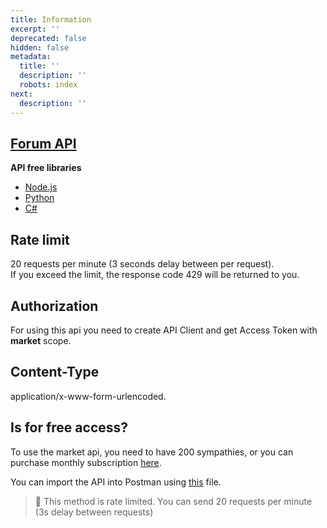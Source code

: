 ```yaml
---
title: Information
excerpt: ''
deprecated: false
hidden: false
metadata:
  title: ''
  description: ''
  robots: index
next:
  description: ''
---
```

## [Forum API](https://lolzteam.readme.io/)

**API free libraries**

- [Node.js](https://github.com/NztForum/node-lzt) 
- [Python](https://github.com/AS7RIDENIED/Lolzteam_Python_Api)
- [C#](https://github.com/fanidamn/LolzMarketAPI)

## Rate limit

20 requests per minute (3 seconds delay between per request).  
If you exceed the limit, the response code 429 will be returned to you.

## Authorization

For using this api you need to create API Client and get Access Token with **market** scope.

## Content-Type

application/x-www-form-urlencoded.

## Is for free access?

To use the market api, you need to have 200 sympathies, or you can purchase monthly subscription [here](https://zelenka.guru/account/upgrades).

You can import the API into Postman using [this](https://google.com) file.

> 🚧 This method is rate limited. You can send 20 requests per minute (3s delay between requests)